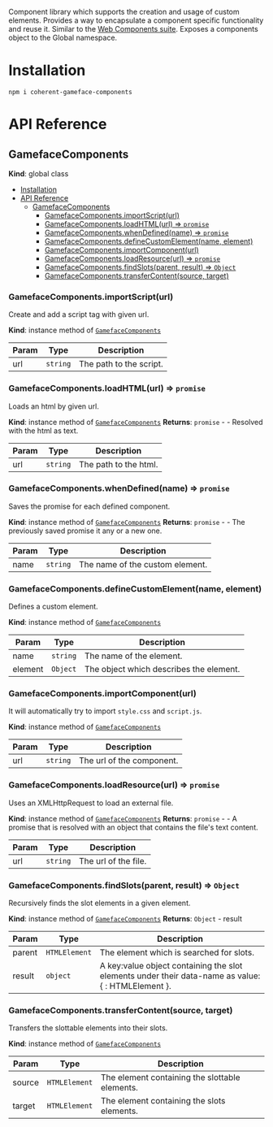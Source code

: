 <!--Copyright (c) Coherent Labs AD. All rights reserved. -->
Component library which supports the creation and usage of custom elements. Provides a way to encapsulate a component specific functionality and reuse it. Similar to the [Web Components suite](https://developer.mozilla.org/en-US/docs/Web/Web_Components). Exposes a components object to the Global namespace.

Installation
===================

`npm i coherent-gameface-components`

API Reference
===================

<a name="GamefaceComponents"></a>

## GamefaceComponents
**Kind**: global class

- [Installation](#installation)
- [API Reference](#api-reference)
  - [GamefaceComponents](#gamefacecomponents)
    - [GamefaceComponents.importScript(url)](#gamefacecomponentsimportscripturl)
    - [GamefaceComponents.loadHTML(url) => <code>promise</code>](#gamefacecomponentsloadhtmlurl--promise)
    - [GamefaceComponents.whenDefined(name) => <code>promise</code>](#gamefacecomponentswhendefinedname--promise)
    - [GamefaceComponents.defineCustomElement(name, element)](#gamefacecomponentsdefinecustomelementname-element)
    - [GamefaceComponents.importComponent(url)](#gamefacecomponentsimportcomponenturl)
    - [GamefaceComponents.loadResource(url) => <code>promise</code>](#gamefacecomponentsloadresourceurl--promise)
    - [GamefaceComponents.findSlots(parent, result) => <code>Object</code>](#gamefacecomponentsfindslotsparent-result--object)
    - [GamefaceComponents.transferContent(source, target)](#gamefacecomponentstransfercontentsource-target)

<a name="GamefaceComponents+importScript"></a>

### GamefaceComponents.importScript(url)
Create and add a script tag with given url.

**Kind**: instance method of [<code>GamefaceComponents</code>](#GamefaceComponents)

| Param | Type | Description |
| --- | --- | --- |
| url | <code>string</code> | The path to the script. |

<a name="GamefaceComponents+loadHTML"></a>

### GamefaceComponents.loadHTML(url) => <code>promise</code>
Loads an html by given url.

**Kind**: instance method of [<code>GamefaceComponents</code>](#GamefaceComponents)
**Returns**: <code>promise</code> - - Resolved with the html as text.

| Param | Type | Description |
| --- | --- | --- |
| url | <code>string</code> | The path to the html. |

<a name="GamefaceComponents+whenDefined"></a>

### GamefaceComponents.whenDefined(name) => <code>promise</code>
Saves the promise for each defined component.

**Kind**: instance method of [<code>GamefaceComponents</code>](#GamefaceComponents)
**Returns**: <code>promise</code> - - The previously saved promise it any or a new one.

| Param | Type | Description |
| --- | --- | --- |
| name | <code>string</code> | The name of the custom element. |

<a name="GamefaceComponents+defineCustomElement"></a>

### GamefaceComponents.defineCustomElement(name, element)
Defines a custom element.

**Kind**: instance method of [<code>GamefaceComponents</code>](#GamefaceComponents)

| Param | Type | Description |
| --- | --- | --- |
| name | <code>string</code> | The name of the element. |
| element | <code>Object</code> | The object which describes the element. |

<a name="GamefaceComponents+importComponent"></a>

### GamefaceComponents.importComponent(url)
It will automatically try to import `style.css` and `script.js`.

**Kind**: instance method of [<code>GamefaceComponents</code>](#GamefaceComponents)

| Param | Type | Description |
| --- | --- | --- |
| url | <code>string</code> | The url of the component. |

<a name="GamefaceComponents+loadResource"></a>

### GamefaceComponents.loadResource(url) => <code>promise</code>
Uses an XMLHttpRequest to load an external file.

**Kind**: instance method of [<code>GamefaceComponents</code>](#GamefaceComponents)
**Returns**: <code>promise</code> - - A promise that is resolved with an object that contains the file's text content.

| Param | Type | Description |
| --- | --- | --- |
| url | <code>string</code> | The url of the file. |

<a name="GamefaceComponents+findSlots"></a>

### GamefaceComponents.findSlots(parent, result) => <code>Object</code>
Recursively finds the slot elements in a given element.

**Kind**: instance method of [<code>GamefaceComponents</code>](#GamefaceComponents)
**Returns**: <code>Object</code> - result

| Param | Type | Description |
| --- | --- | --- |
| parent | <code>HTMLElement</code> | The element which is searched for slots. |
| result | <code>object</code> | A key:value object containing the slot elements under their data-name as value: { <my-slot-name>: HTMLElement }. |

<a name="GamefaceComponents+transferContent"></a>

### GamefaceComponents.transferContent(source, target)
Transfers the slottable elements into their slots.

**Kind**: instance method of [<code>GamefaceComponents</code>](#GamefaceComponents)

| Param | Type | Description |
| --- | --- | --- |
| source | <code>HTMLElement</code> | The element containing the slottable elements. |
| target | <code>HTMLElement</code> | The element containing the slots elements. |

